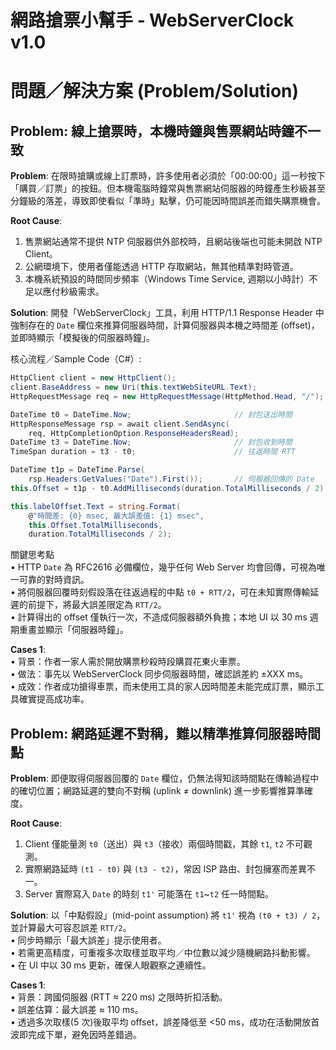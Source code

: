 # 網路搶票小幫手 ‑ WebServerClock v1.0

# 問題／解決方案 (Problem/Solution)

## Problem: 線上搶票時，本機時鐘與售票網站時鐘不一致

**Problem**:
在限時搶購或線上訂票時，許多使用者必須於「00:00:00」這一秒按下「購買／訂票」的按鈕。但本機電腦時鐘常與售票網站伺服器的時鐘產生秒級甚至分鐘級的落差，導致即使看似「準時」點擊，仍可能因時間誤差而錯失購票機會。

**Root Cause**:
1. 售票網站通常不提供 NTP 伺服器供外部校時，且網站後端也可能未開啟 NTP Client。  
2. 公網環境下，使用者僅能透過 HTTP 存取網站，無其他精準對時管道。  
3. 本機系統預設的時間同步頻率（Windows Time Service, 週期以小時計）不足以應付秒級需求。

**Solution**:
開發「WebServerClock」工具，利用 HTTP/1.1 Response Header 中強制存在的 `Date` 欄位來推算伺服器時間，計算伺服器與本機之時間差 (offset)，並即時顯示「模擬後的伺服器時鐘」。

核心流程／Sample Code（C#）:
```csharp
HttpClient client = new HttpClient();
client.BaseAddress = new Uri(this.textWebSiteURL.Text);
HttpRequestMessage req = new HttpRequestMessage(HttpMethod.Head, "/");

DateTime t0 = DateTime.Now;                       // 封包送出時間
HttpResponseMessage rsp = await client.SendAsync(
    req, HttpCompletionOption.ResponseHeadersRead);
DateTime t3 = DateTime.Now;                       // 封包收到時間
TimeSpan duration = t3 - t0;                      // 往返時間 RTT

DateTime t1p = DateTime.Parse(
    rsp.Headers.GetValues("Date").First());       // 伺服器回傳的 Date
this.Offset = t1p - t0.AddMilliseconds(duration.TotalMilliseconds / 2);

this.labelOffset.Text = string.Format(
    @"時間差: {0} msec, 最大誤差值: {1} msec",
    this.Offset.TotalMilliseconds,
    duration.TotalMilliseconds / 2);
```
關鍵思考點  
• HTTP `Date` 為 RFC2616 必備欄位，幾乎任何 Web Server 均會回傳，可視為唯一可靠的對時資訊。  
• 將伺服器回覆時刻假設落在往返過程的中點 `t0 + RTT/2`，可在未知實際傳輸延遲的前提下，將最大誤差限定為 `RTT/2`。  
• 計算得出的 offset 僅執行一次，不造成伺服器額外負擔；本地 UI 以 30 ms 週期重畫並顯示「伺服器時鐘」。

**Cases 1**:  
• 背景：作者一家人需於開放購票秒殺時段購買花東火車票。  
• 做法：事先以 WebServerClock 同步伺服器時間，確認誤差約 ±XXX ms。  
• 成效：作者成功搶得車票，而未使用工具的家人因時間差未能完成訂票，顯示工具確實提高成功率。


## Problem: 網路延遲不對稱，難以精準推算伺服器時間點

**Problem**:
即便取得伺服器回覆的 `Date` 欄位，仍無法得知該時間點在傳輸過程中的確切位置；網路延遲的雙向不對稱 (uplink ≠ downlink) 進一步影響推算準確度。

**Root Cause**:
1. Client 僅能量測 `t0`（送出）與 `t3`（接收）兩個時間戳，其餘 `t1`, `t2` 不可觀測。  
2. 實際網路延時 `(t1 - t0)` 與 `(t3 - t2)`，常因 ISP 路由、封包擁塞而差異不一。  
3. Server 實際寫入 `Date` 的時刻 `t1'` 可能落在 `t1`~`t2` 任一時間點。

**Solution**:
以「中點假設」(mid-point assumption) 將 `t1'` 視為 `(t0 + t3) / 2`，並計算最大可容忍誤差 `RTT/2`。  
• 同步時顯示「最大誤差」提示使用者。  
• 若需更高精度，可重複多次取樣並取平均／中位數以減少隨機網路抖動影響。  
• 在 UI 中以 30 ms 更新，確保人眼觀察之連續性。

**Cases 1**:  
• 背景：跨國伺服器 (RTT ≈ 220 ms) 之限時折扣活動。  
• 誤差估算：最大誤差 ≈ 110 ms。  
• 透過多次取樣(5 次)後取平均 offset，誤差降低至 <50 ms，成功在活動開放首波即完成下單，避免因時差錯過。